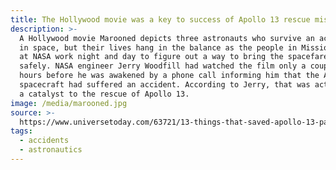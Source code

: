 ```yaml
---
title: The Hollywood movie was a key to success of Apollo 13 rescue mission
description: >-
  A Hollywood movie Marooned depicts three astronauts who survive an accident
  in space, but their lives hang in the balance as the people in Mission Control
  at NASA work night and day to figure out a way to bring the spacefarers home
  safely. NASA engineer Jerry Woodfill had watched the film only a couple of
  hours before he was awakened by a phone call informing him that the Apollo 13
  spacecraft had suffered an accident. According to Jerry, that was actually
  a catalyst to the rescue of Apollo 13.
image: /media/marooned.jpg
source: >-
  https://www.universetoday.com/63721/13-things-that-saved-apollo-13-part-11-a-hollywood-movie/
tags:
  - accidents
  - astronautics
---
```


